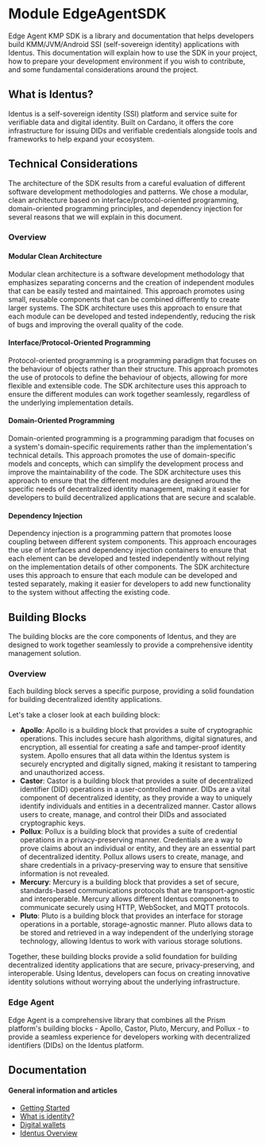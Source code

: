 # Module EdgeAgentSDK

Edge Agent KMP SDK is a library and documentation that helps developers build KMM/JVM/Android SSI (self-sovereign
identity) applications with Identus. This documentation will explain how to use the SDK in your project, how to
prepare your development environment if you wish to contribute, and some fundamental considerations around the project.

## What is Identus?

Identus is a self-sovereign identity (SSI) platform and service suite for verifiable data and digital identity.
Built on Cardano, it offers the core infrastructure for issuing DIDs and verifiable credentials alongside tools and
frameworks to help expand your ecosystem.

## Technical Considerations

The architecture of the SDK results from a careful evaluation of different software development methodologies and
patterns. We chose a modular, clean architecture based on interface/protocol-oriented programming, domain-oriented
programming principles, and dependency injection for several reasons that we will explain in this document.

### Overview

#### Modular Clean Architecture

Modular clean architecture is a software development methodology that emphasizes separating concerns and the creation of
independent modules that can be easily tested and maintained. This approach promotes using small, reusable components
that can be combined differently to create larger systems. The SDK architecture uses this approach to ensure that each
module can be developed and tested independently, reducing the risk of bugs and improving the overall quality of the
code.

#### Interface/Protocol-Oriented Programming

Protocol-oriented programming is a programming paradigm that focuses on the behaviour of objects rather than their
structure. This approach promotes the use of protocols to define the behaviour of objects, allowing for more flexible
and extensible code. The SDK architecture uses this approach to ensure the different modules can work together
seamlessly, regardless of the underlying implementation details.

#### Domain-Oriented Programming

Domain-oriented programming is a programming paradigm that focuses on a system's domain-specific requirements rather
than the implementation's technical details. This approach promotes the use of domain-specific models and concepts,
which can simplify the development process and improve the maintainability of the code. The SDK architecture uses this
approach to ensure that the different modules are designed around the specific needs of decentralized identity
management, making it easier for developers to build decentralized applications that are secure and scalable.

#### Dependency Injection

Dependency injection is a programming pattern that promotes loose coupling between different system components. This
approach encourages the use of interfaces and dependency injection containers to ensure that each element can be
developed and tested independently without relying on the implementation details of other components. The SDK
architecture uses this approach to ensure that each module can be developed and tested separately, making it easier for
developers to add new functionality to the system without affecting the existing code.

## Building Blocks

The building blocks are the core components of Identus, and they are designed to work together seamlessly to provide
a comprehensive identity management solution.

### Overview

Each building block serves a specific purpose, providing a solid foundation for building decentralized identity
applications.

Let's take a closer look at each building block:

- **Apollo**: Apollo is a building block that provides a suite of cryptographic operations. This includes secure hash
  algorithms, digital signatures, and encryption, all essential for creating a safe and tamper-proof identity system.
  Apollo ensures that all data within the Identus system is securely encrypted and digitally signed, making it
  resistant to tampering and unauthorized access.
- **Castor**: Castor is a building block that provides a suite of decentralized identifier (DID) operations in a
  user-controlled manner. DIDs are a vital component of decentralized identity, as they provide a way to uniquely
  identify individuals and entities in a decentralized manner. Castor allows users to create, manage, and control their
  DIDs and associated cryptographic keys.
- **Pollux**: Pollux is a building block that provides a suite of credential operations in a privacy-preserving manner.
  Credentials are a way to prove claims about an individual or entity, and they are an essential part of decentralized
  identity. Pollux allows users to create, manage, and share credentials in a privacy-preserving way to ensure that
  sensitive information is not revealed.
- **Mercury**: Mercury is a building block that provides a set of secure, standards-based communications protocols that
  are transport-agnostic and interoperable. Mercury allows different Identus components to communicate securely
  using HTTP, WebSocket, and MQTT protocols.
- **Pluto**: Pluto is a building block that provides an interface for storage operations in a portable, storage-agnostic
  manner. Pluto allows data to be stored and retrieved in a way independent of the underlying storage technology,
  allowing Identus to work with various storage solutions.

Together, these building blocks provide a solid foundation for building decentralized identity applications that are
secure, privacy-preserving, and interoperable. Using Identus, developers can focus on creating innovative identity
solutions without worrying about the underlying infrastructure.

### Edge Agent

Edge Agent is a comprehensive library that combines all the Prism platform's building blocks - Apollo, Castor, Pluto,
Mercury, and Pollux - to provide a seamless experience for developers working with decentralized identifiers (DIDs) on
the Identus platform.

## Documentation

#### General information and articles

- [Getting Started](https://docs.atalaprism.io/docs/getting-started)
- [What is identity?](https://docs.atalaprism.io/docs/concepts/what-is-identity)
- [Digital wallets](https://docs.atalaprism.io/docs/concepts/digital-wallets)
- [Identus Overview](https://docs.atalaprism.io/docs/atala-prism/overview)
